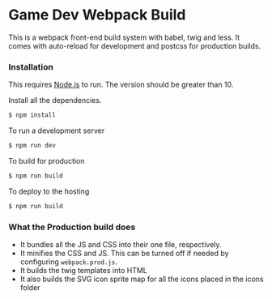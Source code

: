 # Game Dev Webpack Build

This is a webpack front-end build system with babel, twig and less. It comes with auto-reload for development and postcss for production builds.

### Installation

This requires [Node.js](https://nodejs.org/) to run. The version should be greater than 10.

Install all the dependencies.

```sh
$ npm install
```

To run a development server

```sh
$ npm run dev
```

To build for production

```sh
$ npm run build
```

To deploy to the hosting

```sh
$ npm run build
```

### What the Production build does

- It bundles all the JS and CSS into their one file, respectively.
- It minifies the CSS and JS. This can be turned off if needed by configuring `webpack.prod.js`.
- It builds the twig templates into HTML
- It also builds the SVG icon sprite map for all the icons placed in the icons folder